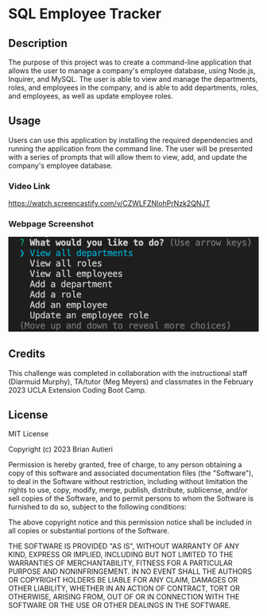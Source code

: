 # SQL Employee Tracker

## Description

The purpose of this project was to create a command-line application that allows the user to manage a company's employee database, using Node.js, Inquirer, and MySQL. The user is able to view and manage the departments, roles, and employees in the company, and is able to add departments, roles, and employees, as well as update employee roles.

## Usage

Users can use this application by installing the required dependencies and running the application from the command line. The user will be presented with a series of prompts that will allow them to view, add, and update the company's employee database.

### Video Link

https://watch.screencastify.com/v/CZWLFZNlohPrNzk2QNJT

### Webpage Screenshot

![alt text](sql-project.png)

## Credits

This challenge was completed in collaboration with the instructional staff (Diarmuid Murphy), TA/tutor (Meg Meyers) and classmates in the February 2023 UCLA Extension Coding Boot Camp.

## License

MIT License

Copyright (c) 2023 Brian Autieri

Permission is hereby granted, free of charge, to any person obtaining a copy of this software and associated documentation files (the "Software"), to deal in the Software without restriction, including without limitation the rights to use, copy, modify, merge, publish, distribute, sublicense, and/or sell copies of the Software, and to permit persons to whom the Software is furnished to do so, subject to the following conditions:

The above copyright notice and this permission notice shall be included in all copies or substantial portions of the Software.

THE SOFTWARE IS PROVIDED "AS IS", WITHOUT WARRANTY OF ANY KIND, EXPRESS OR IMPLIED, INCLUDING BUT NOT LIMITED TO THE WARRANTIES OF MERCHANTABILITY, FITNESS FOR A PARTICULAR PURPOSE AND NONINFRINGEMENT. IN NO EVENT SHALL THE AUTHORS OR COPYRIGHT HOLDERS BE LIABLE FOR ANY CLAIM, DAMAGES OR OTHER LIABILITY, WHETHER IN AN ACTION OF CONTRACT, TORT OR OTHERWISE, ARISING FROM, OUT OF OR IN CONNECTION WITH THE SOFTWARE OR THE USE OR OTHER DEALINGS IN THE SOFTWARE.
